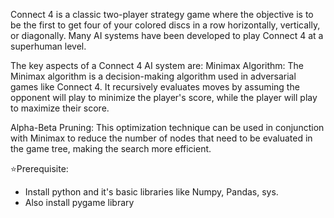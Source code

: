 Connect 4 is a classic two-player strategy game where the objective is to be the first to get four of your colored discs in a row horizontally, vertically, or diagonally. Many AI systems have been developed to play Connect 4 at a superhuman level.

The key aspects of a Connect 4 AI system are:
Minimax Algorithm: The Minimax algorithm is a decision-making algorithm used in adversarial games like Connect 4. It recursively evaluates moves by assuming the opponent will play to minimize the player's score, while the player will play to maximize their score.

Alpha-Beta Pruning: This optimization technique can be used in conjunction with Minimax to reduce the number of nodes that need to be evaluated in the game tree, making the search more efficient.

⭐Prerequisite:
  - Install python and it's basic libraries like Numpy, Pandas, sys.
  - Also install pygame library 
